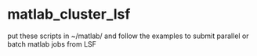 # matlab_cluster_lsf
put these scripts in ~/matlab/ and follow the examples to submit parallel or batch matlab jobs from LSF
